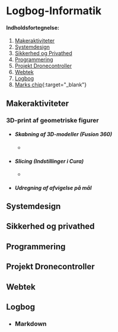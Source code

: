 # **Logbog-Informatik**
#### Indholdsfortegnelse:
 1. [Makeraktiviteter](#makeraktiviteter)
 2. [Systemdesign](#systemdesign)
 3. [Sikkerhed og Privathed](#sikkerhed-og-privathed)
 4. [Programmering](#programmering)
 5. [Projekt Dronecontroller](#projekt-dronecontroller)
 6. [Webtek](#webtek)
 7. [Logbog](#logbog)
 8. [Marks chip](https://youtu.be/dQw4w9WgXcQ?t=43){:target="_blank"}
 
## Makeraktiviteter
### 3D-print af geometriske figurer
  * #### **_Skabning af 3D-modeller (Fusion 360)_**
    * 
  * #### **_Slicing (Indstillinger i Cura)_**
    * 
  * #### **_Udregning af afvigelse på mål_**
    
    
## Systemdesign

## Sikkerhed og privathed

## Programmering

## Projekt Dronecontroller

## Webtek

## Logbog
 * ### Markdown
